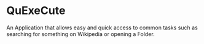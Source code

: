 QuExeCute
=========

An Application that allows easy and quick access to common tasks such as searching for something on Wikipedia or opening a Folder.

